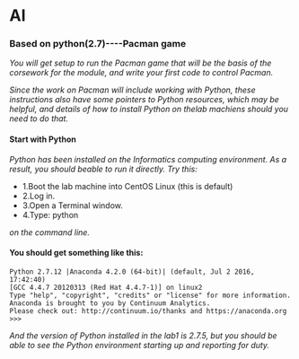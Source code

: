 # AI

### Based on python(2.7)----Pacman game

*You will get setup to run the Pacman game that will be the basis of the corsework for the module, and write your first code to control Pacman.*

*Since the work on Pacman will include working with Python, these instructions also have some pointers to Python resources, which may be helpful, and details of how to install Python on thelab
machiens should you need to do that.*

#### Start with Python

*Python has been installed on the Informatics computing environment. As a result, you should beable to run it directly. 
Try this:*
* 1.Boot the lab machine into CentOS Linux (this is default)
* 2.Log in.
* 3.Open a Terminal window.
* 4.Type: python

*on the command line.*

#### You should get something like this:

```
Python 2.7.12 |Anaconda 4.2.0 (64-bit)| (default, Jul 2 2016, 17:42:40)
[GCC 4.4.7 20120313 (Red Hat 4.4.7-1)] on linux2
Type "help", "copyright", "credits" or "license" for more information.
Anaconda is brought to you by Continuum Analytics.
Please check out: http://continuum.io/thanks and https://anaconda.org
>>>
```

*And the version of Python installed in the lab1 is 2.7.5, but you should be able to see the Python environment starting up and reporting for duty.*

